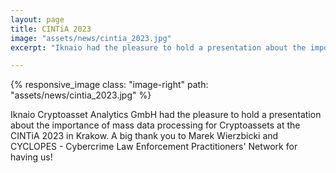 ```yaml
---
layout: page
title: CINTiA 2023
image: "assets/news/cintia_2023.jpg"
excerpt: "Iknaio had the pleasure to hold a presentation about the importance of mass data processing for Cryptoassets at the CINTiA 2023 in Krakow."

---
```

{% responsive_image class: "image-right" path: "assets/news/cintia_2023.jpg" %}

Iknaio Cryptoasset Analytics GmbH had the pleasure to hold a presentation about the importance of mass data processing for Cryptoassets at the CINTiA 2023 in Krakow. A big thank you to Marek Wierzbicki and CYCLOPES - Cybercrime Law Enforcement Practitioners' Network for having us!